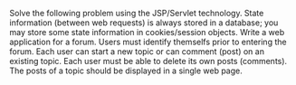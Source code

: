 Solve the following problem using the JSP/Servlet technology. State information (between web requests) is always stored in a database; you may store some state information in cookies/session objects. Write a web application for a forum. Users must identify themselfs prior to entering the forum. Each user can start a new topic or can comment (post) on an existing topic. Each user must be able to delete its own posts (comments). The posts of a topic should be displayed in a single web page.
